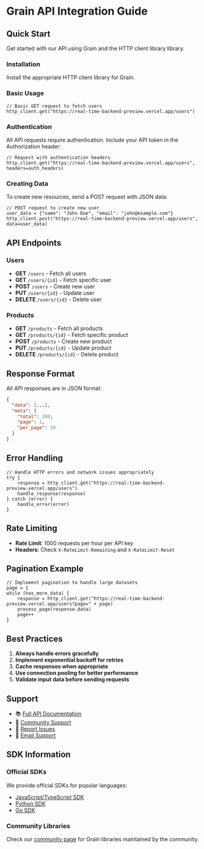 # Grain API Integration Guide

## Quick Start

Get started with our API using Grain and the HTTP client library library.

### Installation

Install the appropriate HTTP client library for Grain.

### Basic Usage

```gr
// Basic GET request to fetch users
http_client.get("https://real-time-backend-preview.vercel.app/users")
```

### Authentication

All API requests require authentication. Include your API token in the Authorization header:

```gr
// Request with authentication headers
http_client.get("https://real-time-backend-preview.vercel.app/users", headers=auth_headers)
```

### Creating Data

To create new resources, send a POST request with JSON data:

```gr
// POST request to create new user
user_data = {"name": "John Doe", "email": "john@example.com"}
http_client.post("https://real-time-backend-preview.vercel.app/users", data=user_data)
```

## API Endpoints

### Users
- **GET** `/users` - Fetch all users
- **GET** `/users/{id}` - Fetch specific user
- **POST** `/users` - Create new user
- **PUT** `/users/{id}` - Update user
- **DELETE** `/users/{id}` - Delete user

### Products
- **GET** `/products` - Fetch all products
- **GET** `/products/{id}` - Fetch specific product  
- **POST** `/products` - Create new product
- **PUT** `/products/{id}` - Update product
- **DELETE** `/products/{id}` - Delete product

## Response Format

All API responses are in JSON format:

```json
{
  "data": [...],
  "meta": {
    "total": 100,
    "page": 1,
    "per_page": 20
  }
}
```

## Error Handling

```gr
// Handle HTTP errors and network issues appropriately
try {
    response = http_client.get("https://real-time-backend-preview.vercel.app/users")
    handle_response(response)
} catch (error) {
    handle_error(error)
}
```

## Rate Limiting

- **Rate Limit**: 1000 requests per hour per API key
- **Headers**: Check `X-RateLimit-Remaining` and `X-RateLimit-Reset`

## Pagination Example

```gr
// Implement pagination to handle large datasets
page = 1
while (has_more_data) {
    response = http_client.get("https://real-time-backend-preview.vercel.app/users?page=" + page)
    process_page(response.data)
    page++
}
```

## Best Practices

1. **Always handle errors gracefully**
2. **Implement exponential backoff for retries**
3. **Cache responses when appropriate** 
4. **Use connection pooling for better performance**
5. **Validate input data before sending requests**

## Support

- 📚 [Full API Documentation](https://docs.your-domain.com)
- 💬 [Community Support](https://community.your-domain.com)
- 🐛 [Report Issues](https://github.com/your-org/api-issues)
- 📧 [Email Support](mailto:support@your-domain.com)

## SDK Information

### Official SDKs

We provide official SDKs for popular languages:
- [JavaScript/TypeScript SDK](https://npm.com/@your-org/api-sdk)
- [Python SDK](https://pypi.org/project/your-org-api/)
- [Go SDK](https://github.com/your-org/go-sdk)

### Community Libraries

Check our [community page](https://community.your-domain.com/sdks) for Grain libraries maintained by the community.
